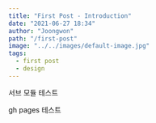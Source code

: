 ```yaml
---
title: "First Post - Introduction"
date: "2021-06-27 18:34"
author: "Joongwon"
path: "/first-post"
image: "../../images/default-image.jpg"
tags:
  - first post
  - design
---
```


서브 모듈 테스트

gh pages 테스트
